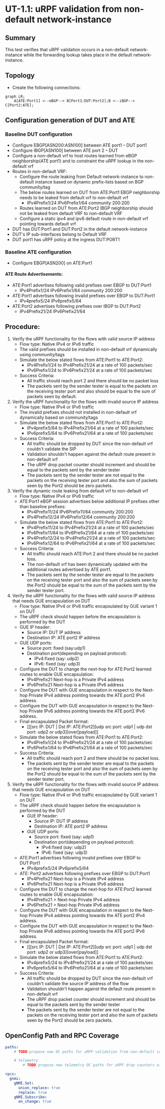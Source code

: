 # UT-1.1: uRPF validation from non-default network-instance
## Summary
This test verifies that uRPF validation occurs in a non-default network-instance while the forwarding lookup takes place in the default network-instance.

## Topology
- Create the following connections:

```mermaid
graph LR;
    A[ATE:Port1] <--eBGP--> B[Port1:DUT:Port2];B <--iBGP--> C[Port2:ATE];
```

## Configuration generation of DUT and ATE
### Baseline DUT configuration
- Configure EBGP[ASN200:ASN100] between ATE port1 – DUT port1
- Configure IBGP[ASN100] between ATE port 2 – DUT
- Configure a non-default vrf to host routes learned from eBGP neighborship(ATE port1) and to constraint the uRPF lookup in the non-default vrf
- Routes in non-default VRF:
    - Configure the route leaking from Default network-instance to non-default instance based on dynamic prefix-lists based on BGP community/tag
    - The below routes learned on DUT from ATE:Port1 EBGP neighborship needs to be leaked from default vrf to non-default vrf
        - IPv4Prefix1/24 IPv6Prefix1/64 community 200:200
    - Routes learned on DUT from ATE:Port2 IBGP neighborship should not be leaked from default VRF to non-default VRF
    - Configure a static ipv4 and ipv6 default route in non-default vrf pointing towards default vrf
- DUT has DUT:Port1 and DUT:Port2 in the default network-instance
- DUT's IP sub-interfaces belong to Default VRF
- DUT port1 has uRPF policy at the ingress DUT:PORT1
### Baseline ATE configuration
- Configure EBGP[ASN200] on ATE:Port1
#### ATE Route Advertisements:
- ATE:Port1 advertises following valid prefixes over EBGP to DUT:Port1
    - IPv4Prefix1/24 IPv6Prefix1/64 community 200:200
- ATE:Port1 advertises following invalid prefixes over EBGP to DUT:Port1
    - IPv4prefix5/24 IPv6prefix5/64
- ATE:Port2 advertises following prefixes over IBGP to DUT:Port2
    - IPv4Prefix21/24 IPv6Prefix21/64
## Procedure:
1. Verify the uRPF functionality for the flows with valid source IP address
    - Flow type: Native IPv4 or IPv6 traffic
    - The valid prefixes should be installed in non-default vrf dynamically using community/tags
    - Simulate the below stated flows from ATE:Port1 to ATE:Port2:
	    - IPv4Prefix1/24 to IPv4Prefix21/24 at a rate of 100 packets/sec
        - IPv6Prefix1/24 to IPv6Prefix21/24 at a rate of 100 packets/sec
    - Success Criteria:
        - All traffic should reach port 2 and there should be no packet loss
        - The packets sent by the sender tester is equal to the packets on the receiving tester port and also should be equal to the sum of packets seen by default.
2. Verify the uRPF functionality for the flows with invalid source IP address
    - Flow type: Native IPv4 or IPv6 traffic
    - The invalid prefixes should not installed in non-default vrf dynamically based on community/tags
    - Simulate the below stated flows from ATE:Port1 to ATE:Port2:
        - IPv4prefix5/64 to IPv4Prefix21/64 at a rate of 100 packets/sec
        - IPv6prefix5/64 to IPv6Prefix21/64 at a rate of 100 packets/sec
    - Success Criteria:
        - All traffic should be dropped by DUT since the non-default vrf couldn't validate the SIP
        - Validation shouldn't happen against the default route present in non-default vrf
        - The uRPF drop packet counter should increment and should be equal to the packets sent by the sender tester
        - The packets sent by the sender tester are not equal to the packets on the receiving tester port and also the sum of packets seen by the Port2 should be zero packets.
3. Verify the dynamic route leaking from default vrf to non-default vrf
    - Flow type: Native IPv4 or IPv6 traffic
    - ATE:Port1 eBGP session advertises below additional IP prefixes other than baseline prefixes:
        - IPv4Prefix11/24 IPv6Prefix11/64 community 200:200
        - IPv4Prefix12/24 IPv6Prefix12/64 community 200:200
    - Simulate the below stated flows from ATE:Port1 to ATE:Port2:
        - IPv4Prefix11/24 to IPv4Prefix21/24 at a rate of 100 packets/sec
        - IPv6Prefix11/64 to IPv6Prefix21/64 at a rate of 100 packets/sec
        - IPv4Prefix12/24 to IPv4Prefix21/24 at a rate of 100 packets/sec
        - IPv6Prefix12/64 to IPv6Prefix21/64 at a rate of 100 packets/sec
    - Success Criteria:
        - All traffic should reach ATE:Port 2 and there should be no packet loss.
        - The non-default vrf has been dynamically updated with the additional routes advertised by ATE port1. 
        - The  packets sent by the sender tester are equal to the packets on the receiving tester port and also the sum of packets seen by the Port2 should be equal to the sum of the packets sent by the sender tester port.
4. Verify the uRPF functionality for the flows with valid source IP address that needs GUE encapsulation on DUT
    - Flow type: Native IPv4 or IPv6 traffic encapsulated by GUE variant 1 on DUT
    - The uRPF check should happen before the encapsulation is performed by the DUT
    - GUE IP header: 
        - Source IP: DUT IP address 
        - Destination IP: ATE port2 IP address
    - GUE UDP ports:
        - Source port: fixed (say:udp1)
        - Destination port(depending on payload protocol): 
            - IPv4:fixed (say: udp2)
            - IPv6: fixed (say: udp3)
    - Configure the DUT to change the next-hop for ATE:Port2 learned routes to enable GUE encapsulation:
        - IPv4Prefix21 Next-hop is a Private IPv4 address
        - IPv6Prefix21 Next-hop is a Private IPv6 address
    - Configure the DUT with GUE encapsulation in respect to the Next-hop Private IPv4 address pointing towards the ATE port2 IPv4 address.
    - Configure the DUT with GUE encapsulation in respect to the Next-hop Private IPv6 address pointing towards the ATE port2 IPv6 address.
    - Final encapsulated Packet format:
        - [[[src IP: DUT | Dst IP: ATE:Port2][udp src port: udp1 | udp dst port: udp2 or udp3]]over[payload]]
    - Simulate the below stated flows from ATE:Port1 to ATE:Port2:
    	- IPv4Prefix1/24 to IPv4Prefix21/24 at a rate of 100 packets/sec
        - IPv6Prefix1/64 to IPv6Prefix21/64 at a rate of 100 packets/sec
    - Success Criteria:
        - All traffic should reach port 2 and there should be no packet loss.
        - The  packets sent by the sender tester are equal to the packets on the receiving tester port and also the sum of packets seen by the Port2 should be equal to the sum of the packets sent by the sender tester port.
5. Verify the uRPF functionality for the flows with invalid source IP address that needs GUE encapsulation on DUT
    - Flow type: Native IPv4 or IPv6 traffic encapsulated by GUE variant 1 on DUT
    - The uRPF check should happen before the encapsulation is performed by the DUT
        - GUE IP header: 
            - Source IP: DUT IP address 
            - Destination IP: ATE port2 IP address
        - GUE UDP ports:
            - Source port: fixed (say: udp1)
            - Destination port(depending on payload protocol): 
                - IPv4:fixed (say: udp2)
                - IPv6: fixed (say: udp3)
    - ATE:Port1 advertises following invalid prefixes over EBGP to DUT:Port1
        - IPv4prefix5/24 IPv6prefix5/64
    - ATE:  Port2 advertises following prefixes over EBGP to DUT:Port1
        - IPv4Prefix21 Next-hop is a Private IPv4 address
        - IPv6Prefix21 Next-hop is a Private IPv6 address
    - Configure the DUT to change the next-hop for ATE:Port2 learned routes to enable GUE encapsulation:
        - IPv4Prefix21 > Next-hop Private IPv4 address
        - IPv6Prefix21 > Next-hop Private IPv6 address
    - Configure the DUT with GUE encapsulation in respect to the Next-hop Private IPv4 address pointing towards the ATE port2 IPv4  address.
    - Configure the DUT with GUE encapsulation in respect to the Next-hop Private IPv6 address pointing towards the ATE port2 IPv6  address.
    - Final encapsulated Packet format:
        - [[[src IP: DUT | Dst IP: ATE:Port2][udp src port: udp1 | udp dst port: udp2 or udp3]]over[payload]]
    - Simulate the below stated flows from ATE:Port1 to ATE:Port2:
        - IPv4prefix5/24 to IPv4Prefix21/24 at a rate of 100 packets/sec
        - IPv6prefix5/64 to IPv6Prefix21/64 at a rate of 100 packets/sec
    - Success Criteria:
        - All traffic should be dropped by DUT since the non-default vrf couldn't validate the source IP address of the flow
        - Validation shouldn't happen against the default route present in non-default vrf
        - The uRPF drop packet counter should increment and should be equal to the packets sent by the sender tester
        - The packets sent by the sender tester are not equal to the packets on the receiving tester port and also the sum of packets seen by the Port2 should be zero packets.

## OpenConfig Path and RPC Coverage
```yaml
paths:
    # TODO propose new OC paths for uRPF validation from non-default vrf

    # telemetry
        # TODO propose new telemetry OC paths for uRPF drop counters with non-default vrf

rpcs:
  gnmi:
    gNMI.Set:
      union_replace: true
      replace: true
    gNMI.Subscribe:
      on_change: true
```